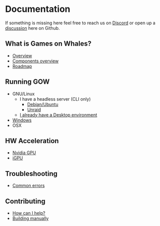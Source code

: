 # Documentation

If something is missing here feel free to reach us on [Discord](https://discord.gg/kRGUDHNHt2) or open up a [discussion](https://github.com/games-on-whales/gow/discussions/new) here on Github.

## What is Games on Whales?

 - [Overview](overview.md)
 - [Components overview](components-overview.md)
 - [Roadmap](roadmap.md)

## Running GOW

 - GNU/Linux
    - I have a headless server (CLI only)
        - [Debian/Ubuntu](debian-instructions.md)
        - [Unraid](https://github.com/games-on-whales/unraid-plugin)
    - [I already have a Desktop environment](desktop-instructions.md)
 - [Windows](https://github.com/games-on-whales/gow/issues/13)
 - OSX

## HW Acceleration

 - [Nvidia GPU](nvidia.md)
 - [iGPU](https://github.com/games-on-whales/gow/issues/21)

## Troubleshooting

 - [Common errors](troubleshooting.md)

## Contributing
 
 - [How can I help?](contributing.md)
 - [Building manually](docker-build.md)